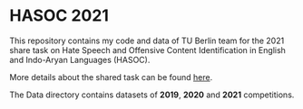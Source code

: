 # HASOC 2021 
This repository contains my code and data of TU Berlin team for the 2021 share task on Hate Speech and Offensive Content Identification in English and Indo-Aryan Languages (HASOC).

More details about the shared task can be found [here](https://hasocfire.github.io/hasoc/2021/index.html).

The Data directory contains datasets of **2019**, **2020** and **2021** competitions.

